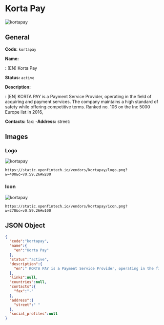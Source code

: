 
# Korta Pay 
![kortapay](https://static.openfintech.io/vendors/kortapay/logo.png?w=400&c=v0.59.26#w200)  

## General 
 
**Code:** `kortapay` 
 
**Name:** 
 
:	[EN] Korta Pay 
 
**Status:** `active` 
 
**Description:** 
 
: [EN]  KORTA PAY is a Payment Service Provider, operating in the field of acquiring and payment services. The company maintains a high standard of safety while offering competitive terms. Ranked no. 106 on the Inc 5000 Europe list in 2016,  
 
**Contacts:** 
fax: -**Address:** 
street:   

## Images 

### Logo 
 
![kortapay](https://static.openfintech.io/vendors/kortapay/logo.png?w=400&c=v0.59.26#w200)  

```
https://static.openfintech.io/vendors/kortapay/logo.png?w=400&c=v0.59.26#w200
```  

### Icon 
 
![kortapay](https://static.openfintech.io/vendors/kortapay/icon.png?w=278&c=v0.59.26#w100)  

```
https://static.openfintech.io/vendors/kortapay/icon.png?w=278&c=v0.59.26#w100
```  

## JSON Object 

```json
{
  "code":"kortapay",
  "name":{
    "en":"Korta Pay"
  },
  "status":"active",
  "description":{
    "en":" KORTA PAY is a Payment Service Provider, operating in the field of acquiring and payment services. The company maintains a high standard of safety while offering competitive terms. Ranked no. 106 on the Inc 5000 Europe list in 2016, "
  },
  "links":null,
  "countries":null,
  "contacts":{
    "fax":"-"
  },
  "address":{
    "street":" "
  },
  "social_profiles":null
}
```  
